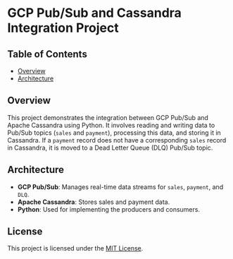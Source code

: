# GCP Pub/Sub and Cassandra Integration Project

## Table of Contents
- [Overview](#overview)
- [Architecture](#architecture)


## Overview
This project demonstrates the integration between GCP Pub/Sub and Apache Cassandra using Python. It involves reading and writing data to Pub/Sub topics (`sales` and `payment`), processing this data, and storing it in Cassandra. If a `payment` record does not have a corresponding `sales` record in Cassandra, it is moved to a Dead Letter Queue (DLQ) Pub/Sub topic.

## Architecture
- **GCP Pub/Sub**: Manages real-time data streams for `sales`, `payment`, and `DLQ`.
- **Apache Cassandra**: Stores sales and payment data.
- **Python**: Used for implementing the producers and consumers.

## License

This project is licensed under the [MIT License](LICENSE).

